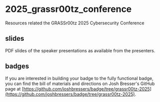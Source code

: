 # 2025_grassr00tz_conference

Resources related the GRASSr00tz 2025 Cybersecurity Conference

## slides

PDF slides of the speaker presentations as available from the presenters.

## badges

If you are interested in building your badge to the fully functional badge, you can find the bill of materials and directions on Josh Bresser's GitHub page at [https://github.com/joshbressers/badge/tree/grassr00tz-2025](https://github.com/joshbressers/badge/tree/grassr00tz-2025).

